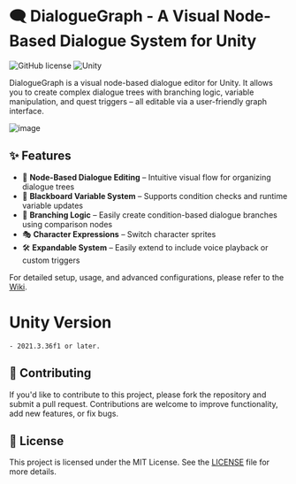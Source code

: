 # 🗨️ DialogueGraph - A Visual Node-Based Dialogue System for Unity

![GitHub license](https://img.shields.io/badge/license-MIT-blue.svg) 
![Unity](https://img.shields.io/badge/Unity-2021.3%2B-orange)

DialogueGraph is a visual node-based dialogue editor for Unity. It allows you to create complex dialogue trees with branching logic, variable manipulation, and quest triggers – all editable via a user-friendly graph interface.

![image](https://github.com/user-attachments/assets/1abb376d-82ad-48ca-a0a3-0fc0b2f34b44)

## ✨ Features

- 🧩 **Node-Based Dialogue Editing** – Intuitive visual flow for organizing dialogue trees
- 🧠 **Blackboard Variable System** – Supports condition checks and runtime variable updates
- 🔁 **Branching Logic** – Easily create condition-based dialogue branches using comparison nodes
- 🎭 **Character Expressions** – Switch character sprites
- 🛠️ **Expandable System** – Easily extend to include voice playback or custom triggers

For detailed setup, usage, and advanced configurations, please refer to the [Wiki](https://github.com/dennis112999/Dialogue-Graph/wiki).

# Unity Version
    - 2021.3.36f1 or later.

## 🤝 Contributing

If you'd like to contribute to this project, please fork the repository and submit a pull request. Contributions are welcome to improve functionality, add new features, or fix bugs.

## 📝 License

This project is licensed under the MIT License. See the [LICENSE](LICENSE) file for more details.
